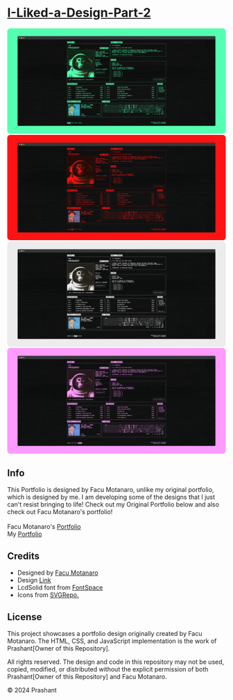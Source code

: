 # [I-Liked-a-Design-Part-2](https://praashoo7.github.io/I-Liked-a-Design-Part-2/)

![Readme Image](imgs/ReadMe-Images/ReadMe-Green.png)<br>
![Readme Image](imgs/ReadMe-Images/ReadMe-Red.png)<br>
![Readme Image](imgs/ReadMe-Images/ReadMe-White.png)<br>
![Readme Image](imgs/ReadMe-Images/ReadMe-Purple.png)

## Info

This Portfolio is designed by Facu Motanaro, unlike my original portfolio, which is designed by me. I am developing some of the designs that I just can't resist bringing to life! Check out my Original Portfolio below and also check out Facu Motanaro's portfolio!<br><br>
Facu Motanaro's [Portfolio](https://facumontanaro.com/)<br>
My [Portfolio](https://praashoo7.github.io/Portfolio/)

## Credits

  - Designed by [Facu Motanaro](https://facumontanaro.com/)
  - Design [Link](https://x.com/facumontanaro_/status/1833155791777378475)
  - LcdSolid font from [FontSpace](https://www.fontspace.com/)
  - Icons from [SVGRepo.](https://www.svgrepo.com/)

## License

This project showcases a portfolio design originally created by Facu Motanaro.
The HTML, CSS, and JavaScript implementation is the work of Prashant[Owner of this Repository].

All rights reserved. The design and code in this repository may not be used, copied, modified, or distributed without the explicit permission of both Prashant[Owner of this Repository] and Facu Motanaro.

© 2024 Prashant

